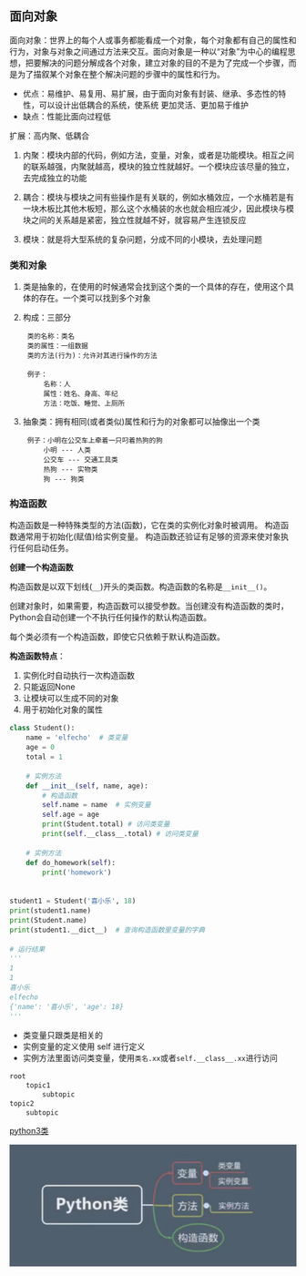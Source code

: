 ## 面向对象

面向对象：世界上的每个人或事务都能看成一个对象，每个对象都有自己的属性和行为，对象与对象之间通过方法来交互。面向对象是一种以“对象”为中心的编程思想，把要解决的问题分解成各个对象，建立对象的目的不是为了完成一个步骤，而是为了描叙某个对象在整个解决问题的步骤中的属性和行为。

- 优点：易维护、易复用、易扩展，由于面向对象有封装、继承、多态性的特性，可以设计出低耦合的系统，使系统 更加灵活、更加易于维护
- 缺点：性能比面向过程低

扩展：高内聚、低耦合

1. 内聚：模块内部的代码，例如方法，变量，对象，或者是功能模块。相互之间的联系越强，内聚就越高，模块的独立性就越好。一个模块应该尽量的独立，去完成独立的功能

2. 耦合：模块与模块之间有些操作是有关联的，例如水桶效应，一个水桶若是有一块木板比其他木板短，那么这个水桶装的水也就会相应减少，因此模块与模块之间的关系越是紧密，独立性就越不好，就容易产生连锁反应

3. 模块：就是将大型系统的复杂问题，分成不同的小模块，去处理问题

### 类和对象

1. 类是抽象的，在使用的时候通常会找到这个类的一个具体的存在，使用这个具体的存在。一个类可以找到多个对象

2. 构成：三部分
		
		类的名称：类名  
		类的属性：一组数据  
		类的方法(行为)：允许对其进行操作的方法

		例子：
			名称：人  
			属性：姓名、身高、年纪  
			方法：吃饭、睡觉、上厕所

3. 抽象类：拥有相同(或者类似)属性和行为的对象都可以抽像出一个类

		例子：小明在公交车上牵着一只叼着热狗的狗
			小明 --- 人类  
			公交车 --- 交通工具类  
			热狗 --- 实物类  
			狗 --- 狗类

### 构造函数

构造函数是一种特殊类型的方法(函数)，它在类的实例化对象时被调用。 构造函数通常用于初始化(赋值)给实例变量。 构造函数还验证有足够的资源来使对象执行任何启动任务。 

**创建一个构造函数**

构造函数是以双下划线(`__`)开头的类函数。构造函数的名称是`__init__()`。

创建对象时，如果需要，构造函数可以接受参数。当创建没有构造函数的类时，Python会自动创建一个不执行任何操作的默认构造函数。

每个类必须有一个构造函数，即使它只依赖于默认构造函数。


**构造函数特点**：
1. 实例化时自动执行一次构造函数
2. 只能返回None
3. 让模块可以生成不同的对象
4. 用于初始化对象的属性

```python
class Student():
    name = 'elfecho'  # 类变量
    age = 0
    total = 1
	
	# 实例方法
    def __init__(self, name, age):
        # 构造函数
        self.name = name  # 实例变量
        self.age = age
        print(Student.total) # 访问类变量
        print(self.__class__.total) # 访问类变量
        
	# 实例方法
    def do_homework(self):
        print('homework')


student1 = Student('喜小乐', 18)
print(student1.name)
print(Student.name)
print(student1.__dict__)  # 查询构造函数里变量的字典

# 运行结果
'''
1
1
喜小乐
elfecho
{'name': '喜小乐', 'age': 18}
'''
```

- 类变量只跟类是相关的
- 实例变量的定义使用 self 进行定义
- 实例方法里面访问类变量，使用`类名.xx`或者`self.__class__.xx`进行访问

```mindmap
root 
	topic1 
		subtopic 
topic2 
	subtopic 
```

[python3类](python3类.md  ':include')

![upgit_20220720_1658312651.png](https://raw.githubusercontent.com/elfecho/upgit-pic/master/2022/07/upgit_20220720_1658312651.png)

